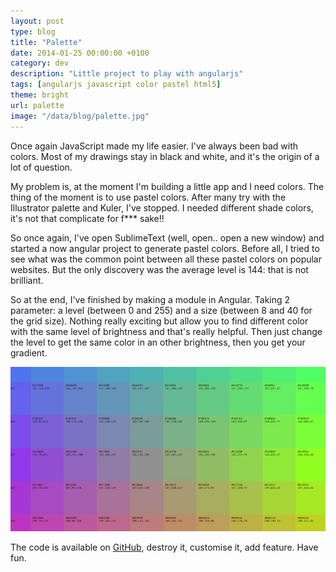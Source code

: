 ```yaml
---
layout: post
type: blog
title: "Palette"
date: 2014-01-25 00:00:00 +0100
category: dev
description: "Little project to play with angularjs"
tags: [angularjs javascript color pastel html5]
theme: bright
url: palette
image: "/data/blog/palette.jpg"
---
```

Once again JavaScript made my life easier. I've always been bad with colors. Most of my drawings stay in black and white, and it's the origin of a lot of question.

My problem is, at the moment I'm building a little app and I need colors. The thing of the moment is to use pastel colors. After many try with the Illustrator palette and Kuler, I've stopped. I needed different shade colors, it's not that complicate for f*** sake!!

So once again, I've open SublimeText (well, open.. open a new window) and started a now angular project to generate pastel colors. Before all, I tried to see what was the common point between all these pastel colors on popular websites. But the only discovery was the average level is 144: that is not brilliant.

So at the end, I've finished by making a module in Angular. Taking 2 parameter: a level (between 0 and 255) and a size (between 8 and 40 for the grid size). Nothing really exciting but allow you to find different color with the same level of brightness and that's really helpful. Then just change the level to get the same color in an other brightness, then you get your gradient.

![](/data/blog/palette.jpg)

The code is available on [GitHub](https://github.com/maxwellito/palette), destroy it, customise it, add feature. Have fun.
